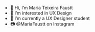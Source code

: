 - 👋 Hi, I’m Maria Teixeira Faustt                            
- 👀 I’m interested in UX Design
- 🌱 I’m currently a UX Designer student  
- 📷 @MariaFaustt on Instagram   
      
<!---    
MariaLTN/MariaLTN is a ✨ special ✨ repository because its `README.md` (this file) appears on your GitHub profile.
You can click the Preview link to take a look at your changes.
--->
